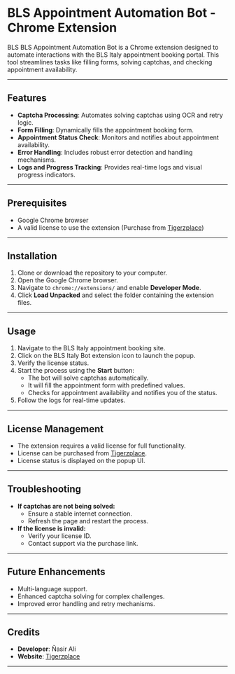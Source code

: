 # BLS Appointment Automation Bot - Chrome Extension

BLS BLS Appointment Automation Bot is a Chrome extension designed to automate interactions with the BLS Italy appointment booking portal. This tool streamlines tasks like filling forms, solving captchas, and checking appointment availability.

---

## Features

- **Captcha Processing**: Automates solving captchas using OCR and retry logic.
- **Form Filling**: Dynamically fills the appointment booking form.
- **Appointment Status Check**: Monitors and notifies about appointment availability.
- **Error Handling**: Includes robust error detection and handling mechanisms.
- **Logs and Progress Tracking**: Provides real-time logs and visual progress indicators.

---

## Prerequisites

- Google Chrome browser
- A valid license to use the extension (Purchase from [Tigerzplace](https://tigerzplace.com/how-to-buy-tool-license/?ref=BLS))

---

## Installation

1. Clone or download the repository to your computer.
2. Open the Google Chrome browser.
3. Navigate to `chrome://extensions/` and enable **Developer Mode**.
4. Click **Load Unpacked** and select the folder containing the extension files.

---

## Usage

1. Navigate to the BLS Italy appointment booking site.
2. Click on the BLS Italy Bot extension icon to launch the popup.
3. Verify the license status.
4. Start the process using the **Start** button:
   - The bot will solve captchas automatically.
   - It will fill the appointment form with predefined values.
   - Checks for appointment availability and notifies you of the status.
5. Follow the logs for real-time updates.

---


## License Management

- The extension requires a valid license for full functionality.
- License can be purchased from [Tigerzplace](https://tigerzplace.com/how-to-buy-tool-license/?ref=BLS).
- License status is displayed on the popup UI.

---

## Troubleshooting

- **If captchas are not being solved:**
  - Ensure a stable internet connection.
  - Refresh the page and restart the process.
- **If the license is invalid:**
  - Verify your license ID.
  - Contact support via the purchase link.

---

## Future Enhancements

- Multi-language support.
- Enhanced captcha solving for complex challenges.
- Improved error handling and retry mechanisms.

---

## Credits

- **Developer**: Ñasir Ali
- **Website**: [Tigerzplace](https://tigerzplace.com)

---
